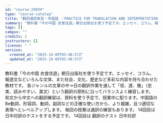 ```yaml
---
id: "course:24034"
type: "course-catalog"
title: "翻訳通訳実習・中国語 ／PRACTICE FOR TRANSLATION AND INTERPRETATION: CHINESE"
summary: "教科書「今の中国 衣食住遊」朝日出版社を使う予定です。エッセイ、コラム、報道文などいろんな文体、また社会、文化、歴史など多彩な内容を持ち合わせた教材です。 各ジャンルの文章の中→日の翻訳作業を通して「信、達、雅」（忠実、読みやすい、美文）と…"
tags: []
campus: ""
credits: 2
instructors: []
license: " "
version:
  created_at: "2025-10-09T03:48:57Z"
  updated_at: "2025-10-09T03:48:57Z"
---
```


教科書「今の中国 衣食住遊」朝日出版社を使う予定です。エッセイ、コラム、報道文などいろんな文体、また社会、文化、歴史など多彩な内容を持ち合わせた教材です。 各ジャンルの文章の中→日の翻訳作業を通して「信、達、雅」（忠実、読みやすい、美文）という翻訳の原則に沿ってバランスよく練習します。 和文から中文への翻訳練習は、資料を使う予定で、授業中に配ります。中国語の Be動詞、形容詞、動詞，副詞などの正確な使い方から、より複雑，且つ適切な表現へとレベルアップします。 毎回の授業は通訳の練習もあります。 14回目は日中対訳のテストをする予定です。 14回目は 翻訳のテスト 日中対訳
